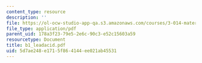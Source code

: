 ```yaml
---
content_type: resource
description: ''
file: https://ol-ocw-studio-app-qa.s3.amazonaws.com/courses/3-014-materials-laboratory-fall-2006/5d7ae248e1715f864144ee021ab45531_b1_leadacid.pdf
file_type: application/pdf
parent_uid: 178a3f23-79e5-2e6c-90c3-e52c15603a59
resourcetype: Document
title: b1_leadacid.pdf
uid: 5d7ae248-e171-5f86-4144-ee021ab45531
---
```

